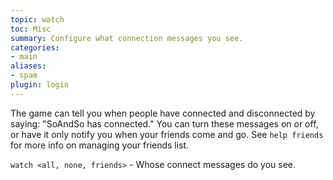 ```yaml
---
topic: watch
toc: Misc
summary: Configure what connection messages you see.
categories:
- main
aliases:
- spam
plugin: login
---
```

The game can tell you when people have connected and disconnected by saying: "SoAndSo has connected."  You can turn these messages on or off, or have it only notify you when your friends come and go. See `help friends` for more info on managing your friends list.

`watch <all, none, friends>` - Whose connect messages do you see.
